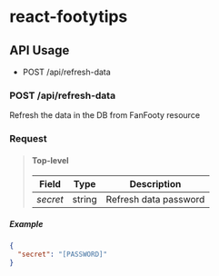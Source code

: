 # react-footytips

## API Usage

- POST /api/refresh-data

### POST /api/refresh-data

Refresh the data in the DB from FanFooty resource

### Request

> #### Top-level
>
> | Field    | Type   | Description           |
> | -------- | ------ | --------------------- |
> | _secret_ | string | Refresh data password |

##### Example

```json
{
  "secret": "[PASSWORD]"
}
```

